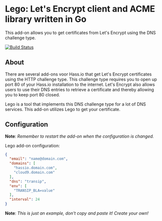 # Lego: Let's Encrypt client and ACME library written in Go

This add-on allows you to get certificates from Let's Encrypt using the DNS challenge type.

<!-- START_GEN_BADGES -->
 [![Build Status](https://badges.herokuapp.com/travis.com/Taapie/hassio-addons?branch=feature/influxdb2&label=armv7&env=ADDON=%22lego%22%20ARCH=%22armv7%22)](https://travis-ci.com/Taapie/hassio-addons)
<!-- END_GEN_BADGES -->

## About

There are several add-ons voor Hass.io that get Let's Encrypt certificates using the HTTP challenge type. This challenge type requires you to open up port 80 of your Hass.io installation to the internet. Let's Encrypt also allows users to use their DNS entries to retrieve a certificate and thereby allowing you to keep port 80 closed.

Lego is a tool that implements this DNS challenge type for a lot of DNS services. This add-on utilizes Lego to get your certificate. 

## Configuration

**Note**: _Remember to restart the add-on when the configuration is changed._

Lego add-on configuration:

```json
{
  "email": "name@domain.com",
  "domains": [
    "hassio.domain.com",
    "cloud9.domain.com"
  ],
  "dns": "transip",
  "env": [
    "TRANSIP_BLA=value"
  ],
  "interval": 24
}
```

**Note**: _This is just an example, don't copy and paste it! Create your own!_

